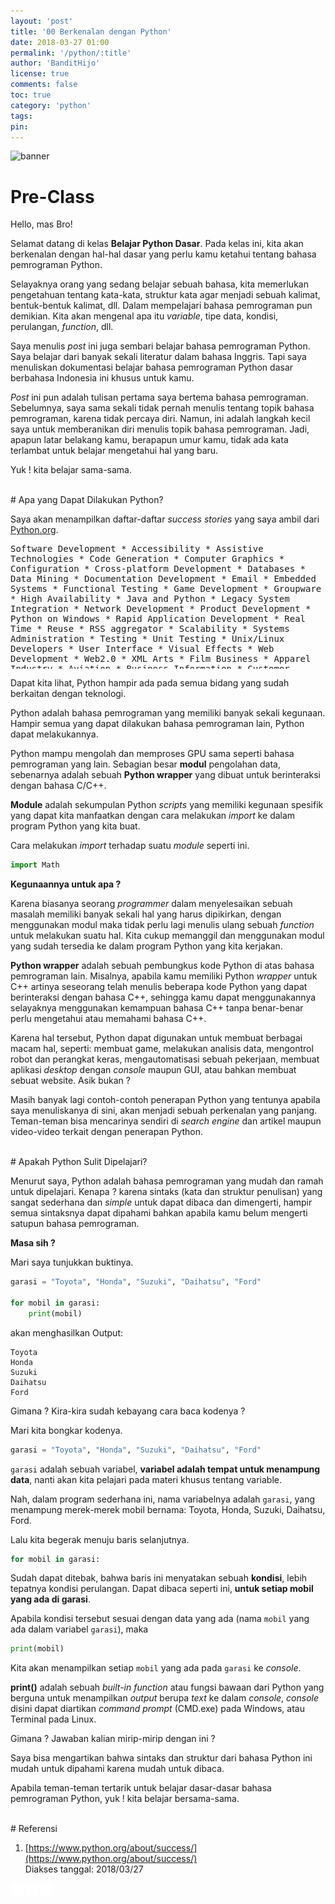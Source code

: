 ```yaml
---
layout: 'post'
title: '00 Berkenalan dengan Python'
date: 2018-03-27 01:00
permalink: '/python/:title'
author: 'BanditHijo'
license: true
comments: false
toc: true
category: 'python'
tags:
pin:
---
```


<img class="post-body-img" src="{{ site.lazyload.logo_blank_banner }}" data-echo="https://s20.postimg.cc/rjj46uizh/banner_python_00.png" alt="banner">

# Pre-Class

Hello, mas Bro!

Selamat datang di kelas **Belajar Python Dasar**. Pada kelas ini, kita akan berkenalan dengan hal-hal dasar yang perlu kamu ketahui tentang bahasa pemrograman Python.

Selayaknya orang yang sedang belajar sebuah bahasa, kita memerlukan pengetahuan tentang kata-kata, struktur kata agar menjadi sebuah kalimat, bentuk-bentuk kalimat, dll. Dalam mempelajari bahasa pemrograman pun demikian. Kita akan mengenal apa itu _variable_, tipe data, kondisi, perulangan, _function_, dll.

Saya menulis _post_ ini juga sembari belajar bahasa pemrograman Python. Saya belajar dari banyak sekali literatur dalam bahasa Inggris. Tapi saya menuliskan dokumentasi belajar bahasa pemrograman Python dasar berbahasa Indonesia ini khusus untuk kamu.

_Post_ ini pun adalah tulisan pertama saya bertema bahasa pemrograman. Sebelumnya, saya sama sekali tidak pernah menulis tentang topik bahasa pemrograman, karena tidak percaya diri. Namun, ini adalah langkah kecil saya untuk memberanikan diri menulis topik bahasa pemrograman. Jadi, apapun latar belakang kamu, berapapun umur kamu, tidak ada kata terlambat untuk belajar mengetahui hal yang baru.

Yuk ! kita belajar sama-sama.

<br>
# Apa yang Dapat Dilakukan Python?

Saya akan menampilkan daftar-daftar _success stories_ yang saya ambil dari [Python.org](https://www.python.org/about/success/).

<pre style="width:100%; height:200px; border-radius:4px; resize:none; white-space:wrap;">
Software Development
    * Accessibility
    * Assistive Technologies
    * Code Generation
    * Computer Graphics
    * Configuration
    * Cross-platform Development
    * Databases
    * Data Mining
    * Documentation Development
    * Email
    * Embedded Systems
    * Functional Testing
    * Game Development
    * Groupware
    * High Availability
    * Java and Python
    * Legacy System Integration
    * Network Development
    * Product Development
    * Python on Windows
    * Rapid Application Development
    * Real Time
    * Reuse
    * RSS aggregator
    * Scalability
    * Systems Administration
    * Testing
    * Unit Testing
    * Unix/Linux Developers
    * User Interface
    * Visual Effects
    * Web Development
    * Web2.0
    * XML

Arts
    * Film

Business
    * Apparel Industry
    * Aviation
    * Business Information
    * Customer Relationship Management (CRM)
    * Collaboration Support
    * Content Management
    * Document Management
    * Energy Efficiency
    * E-Commerce
    * Enterprise Resource Planning (ERP)
    * Financial Services
    * Fortune 500
    * GIS and Mapping
    * Hosting
    * Human Resources
    * Knowledge Management
    * Manufacturing
    * Product Development
    * Project Management
    * Quality Control, Six Sigma, Lean Manufacturing
    * Relational Online Analytical Processing (ROLAP)
    * Risk Management
    * ROI Case Study

Education
    * Post Secondary

Government
    * Administration
    * Homeland Security
    * Public Safety
    * Traffic Control, Urban Infrastructure

Scientific
    * Biology
    * Bioinformatics
    * Computational Chemistry
    * Data Visualization
    * Drug Discovery
    * GIS and Mapping
    * Scientific Programming
    * Simulation
    * Weather

Engineering
    * Energy Efficiency
    * GIS and Mapping
    * Lighting
    * Marine
    * Simulation
</pre>

Dapat kita lihat, Python hampir ada pada semua bidang yang sudah berkaitan dengan teknologi.


Python adalah bahasa pemrograman yang memiliki banyak sekali kegunaan. Hampir semua yang dapat dilakukan bahasa pemrograman lain, Python dapat melakukannya.

Python mampu mengolah dan memproses GPU sama seperti bahasa pemrograman yang lain. Sebagian besar **modul** pengolahan data, sebenarnya adalah sebuah **Python wrapper** yang dibuat untuk berinteraksi dengan bahasa C/C++.

**Module** adalah sekumpulan Python _scripts_ yang memiliki kegunaan spesifik yang dapat kita manfaatkan dengan cara melakukan _import_ ke dalam program Python yang kita buat.

Cara melakukan _import_ terhadap suatu _module_ seperti ini.
```python
import Math
```

**Kegunaannya untuk apa ?**

Karena biasanya seorang _programmer_ dalam menyelesaikan sebuah masalah memiliki banyak sekali hal yang harus dipikirkan, dengan menggunakan modul maka tidak perlu lagi menulis ulang sebuah _function_ untuk melakukan suatu hal. Kita cukup memanggil dan menggunakan modul yang sudah tersedia ke dalam program Python yang kita kerjakan.

**Python wrapper** adalah sebuah pembungkus kode Python di atas bahasa pemrograman lain. Misalnya, apabila kamu memiliki Python _wrapper_ untuk C++ artinya seseorang telah menulis beberapa kode Python yang dapat berinteraksi dengan bahasa C++, sehingga kamu dapat menggunakannya selayaknya menggunakan kemampuan bahasa C++ tanpa benar-benar perlu mengetahui atau memahami bahasa C++.

Karena hal tersebut, Python dapat digunakan untuk membuat berbagai macam hal, seperti: membuat game, melakukan analisis data, mengontrol robot dan perangkat keras, mengautomatisasi sebuah pekerjaan,  membuat aplikasi _desktop_ dengan _console_ maupun GUI, atau bahkan membuat sebuat website. Asik bukan ?

Masih banyak lagi contoh-contoh penerapan Python yang tentunya apabila saya menuliskanya di sini, akan menjadi sebuah perkenalan yang panjang. Teman-teman bisa mencarinya sendiri di _search engine_ dan artikel maupun video-video terkait dengan penerapan Python.

<br>
# Apakah Python Sulit Dipelajari?

Menurut saya, Python adalah bahasa pemrograman yang mudah dan ramah untuk dipelajari. Kenapa ? karena sintaks (kata dan struktur penulisan) yang sangat sederhana dan _simple_ untuk dapat dibaca dan dimengerti, hampir semua sintaksnya dapat dipahami bahkan apabila kamu belum mengerti satupun bahasa pemrograman.

**Masa sih ?**

Mari saya tunjukkan buktinya.

```python
garasi = "Toyota", "Honda", "Suzuki", "Daihatsu", "Ford"

for mobil in garasi:
    print(mobil)
```

akan menghasilkan Output:
```
Toyota
Honda
Suzuki
Daihatsu
Ford
```

Gimana ? Kira-kira sudah kebayang cara baca kodenya ?

Mari kita bongkar kodenya.
```python
garasi = "Toyota", "Honda", "Suzuki", "Daihatsu", "Ford"
```
`garasi` adalah sebuah variabel, **variabel adalah tempat untuk menampung data**, nanti akan kita pelajari pada materi khusus tentang variable.

Nah, dalam program sederhana ini, nama variabelnya adalah `garasi`, yang menampung merek-merek mobil bernama: Toyota, Honda, Suzuki, Daihatsu, Ford.

Lalu kita begerak menuju baris selanjutnya.
```python
for mobil in garasi:
```
Sudah dapat ditebak, bahwa baris ini menyatakan sebuah **kondisi**, lebih tepatnya kondisi perulangan. Dapat dibaca seperti ini, **untuk setiap mobil yang ada di garasi**.

Apabila kondisi tersebut sesuai dengan data yang ada (nama `mobil` yang ada dalam variabel `garasi`), maka
```python
print(mobil)
```
Kita akan menampilkan setiap `mobil` yang ada pada `garasi` ke _console_.

**print()** adalah sebuah _built-in function_ atau fungsi bawaan dari Python yang berguna untuk menampilkan _output_ berupa _text_ ke dalam _console_, _console_ disini dapat diartikan _command prompt_ (CMD.exe) pada Windows, atau Terminal pada Linux.

Gimana ? Jawaban kalian mirip-mirip dengan ini ?

Saya bisa mengartikan bahwa sintaks dan struktur dari bahasa Python ini mudah untuk dipahami karena mudah untuk dibaca.

Apabila teman-teman tertarik untuk belajar dasar-dasar bahasa pemrograman Python, yuk ! kita belajar bersama-sama.

<br>
# Referensi

1. [https://www.python.org/about/success/](https://www.python.org/about/success/)
<br>Diakses tanggal: 2018/03/27

<!-- NEXT PREV BUTTON -->
<div class="post-nav">
<a class="btn-blue-l disabled" href="#"><img style="width:20px;" src="/assets/img/logo/logo_ap.png"></a>
<a class="btn-blue-c" href="/python/"><img style="width:20px;" src="/assets/img/logo/logo_menu.svg"></a>
<a class="btn-blue-r" href="/python/01-hal-yang-harus-dipersiapkan"><img style="width:20px;" src="/assets/img/logo/logo_an.png"></a>
</div>
